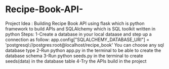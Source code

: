 # Recipe-Book-API-
Project Idea : Building Recipe Book API using flask which is python framework to build APIs and SQLAlchemy which is SQL toolkit written in python
Steps:
1-Create a database in your local dataase and step up a connection as follow:
app.config["SQLALCHEMY_DATABASE_URI"] = 'postgresql://postgres:root@localhost/recipe_book'
You can choose any sql database type
2-Run python app.py in the terminal to be able to create the database schema
3-Run python seeds.py in the terminal to create seeds(data) in the database table
4-Try the APIs build in the project

